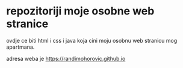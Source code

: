 # repozitoriji moje osobne web stranice

ovdje ce biti html i css i java koja cini moju osobnu web stranicu mog apartmana.

adresa weba je https://randimohorovic.github.io